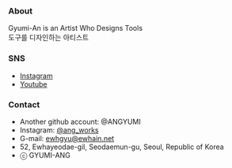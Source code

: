### About
Gyumi-An is an Artist Who Designs Tools<br>
도구를 디자인하는 아티스트

### SNS 
- <a href = "https://www.instagram.com/ank_umi_works/">Instagram</a>
- <a href = "https://www.youtube.com/channel/UCRDhbC1VhKHvBCfl145dwdg">Youtube</a>

### Contact 
- Another github account: @ANGYUMI
- Instagram: <a href = "https://www.instagram.com/ang_works/">@ang_works</a>
- G-mail: ewhgyu@ewhain.net
- 52, Ewhayeodae-gil, Seodaemun-gu, Seoul, Republic of Korea
- ⓒ GYUMI-ANG
